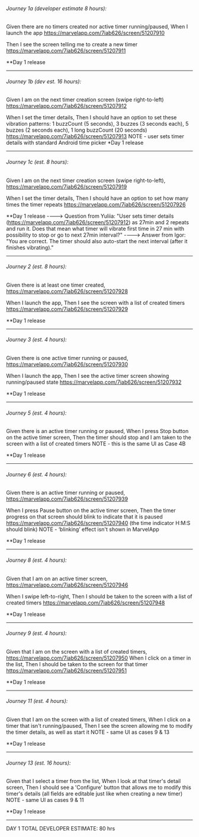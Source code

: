 ###### Journey 1a (developer estimate 8 hours):
Given there are no timers created nor active timer running/paused,
When I launch the app
https://marvelapp.com/7iab626/screen/51207910

Then I see the screen telling me to create a new timer
https://marvelapp.com/7iab626/screen/51207911

**Day 1 release

-----------------------------------------------------------------------

###### Journey 1b (dev est. 16 hours):
Given I am on the next timer creation screen (swipe right-to-left)
https://marvelapp.com/7iab626/screen/51207912

When I set the timer details,
Then I should have an option to set these vibration patterns: 
	1 buzzCount (5 seconds), 3 buzzes (3 seconds each), 5 buzzes (2 seconds each), 1 long buzzCount (20 seconds)
https://marvelapp.com/7iab626/screen/51207913
NOTE - user sets timer details with standard Android time picker
*Day 1 release

-----------------------------------------------------------------------

###### Journey 1c (est. 8 hours):
Given I am on the next timer creation screen (swipe right-to-left),
https://marvelapp.com/7iab626/screen/51207919

When I set the timer details,
Then I should have an option to set how many times the timer repeats
https://marvelapp.com/7iab626/screen/51207926

**Day 1 release
----> Question from Yuliia: "User sets timer details (https://marvelapp.com/7iab626/screen/51207912) as 27min and 2 repeats and run it.
Does that mean what timer will vibrate first time in 27 min with possibility to stop or go to next 27min interval?"
----> Answer from Igor: "You are correct. The timer should also auto-start the next interval (after it finishes vibrating)."

-----------------------------------------------------------------------

###### Journey 2 (est. 8 hours):
Given there is at least one timer created,
https://marvelapp.com/7iab626/screen/51207928

When I launch the app,
Then I see the screen with a list of created timers
https://marvelapp.com/7iab626/screen/51207929

**Day 1 release

-----------------------------------------------------------------------

###### Journey 3 (est. 4 hours):
Given there is one active timer running or paused,
https://marvelapp.com/7iab626/screen/51207930

When I launch the app,
Then I see the active timer screen showing running/paused state
https://marvelapp.com/7iab626/screen/51207932

**Day 1 release

-----------------------------------------------------------------------

###### Journey 5 (est. 4 hours):
Given there is an active timer running or paused,
When I press Stop button on the active timer screen,
Then the timer should stop and I am taken to the screen with a list of created timers
NOTE - this is the same UI as Case 4B

**Day 1 release

-----------------------------------------------------------------------

###### Journey 6 (est. 4 hours):
Given there is an active timer running or paused,
https://marvelapp.com/7iab626/screen/51207939

When I press Pause button on the active timer screen,
Then the timer progress on that screen should blink to indicate that it is paused
https://marvelapp.com/7iab626/screen/51207940
(the time indicator H:M:S should blink)
NOTE - ‘blinking’ effect isn't shown in MarvelApp

**Day 1 release

-----------------------------------------------------------------------

###### Journey 8 (est. 4 hours):
Given that I am on an active timer screen,
https://marvelapp.com/7iab626/screen/51207946

When I swipe left-to-right, 
Then I should be taken to the screen with a list of created timers
https://marvelapp.com/7iab626/screen/51207948

**Day 1 release

-----------------------------------------------------------------------

###### Journey 9 (est. 4 hours):
Given that I am on the screen with a list of created timers,
https://marvelapp.com/7iab626/screen/51207950
When I click on a timer in the list, 
Then I should be taken to the screen for that timer
https://marvelapp.com/7iab626/screen/51207951

**Day 1 release

-----------------------------------------------------------------------

###### Journey 11 (est. 4 hours):
Given that I am on the screen with a list of created timers,
When I click on a timer that isn't running/paused,
Then I see the screen allowing me to modify the timer details, as well as start it
NOTE - same UI as cases 9 & 13

**Day 1 release

-----------------------------------------------------------------------

###### Journey 13 (est. 16 hours):
Given that I select a timer from the list,
When I look at that timer's detail screen,
Then I should see a 'Configure' button that allows me to modify this timer's details
  (all fields are editable just like when creating a new timer)
NOTE - same UI as cases 9 & 11

**Day 1 release

-----------------------------------------------------------------------

DAY 1 TOTAL DEVELOPER ESTIMATE: 80 hrs
